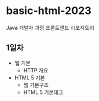 # basic-html-2023
Java 개발자 과정 프론트앤드 리포지토리

## 1일차
- 웹 기본
    - HTTP 개요
 - HTML 5 기본
    - 웹 기본구조
    - HTML 5 기본태그